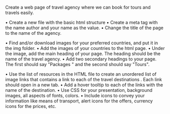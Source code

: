 Create a web page of travel agency where we can
book for tours and travels easily.


•	Create a new file with the basic html structure
•	 Create a meta tag with the name author and your name as the value.
•	 Change the title of the page to the name of the agency.

•	Find and/or download images for your preferred countries, and put it in the img folder.
•	 Add the images of your countries to the html page. 
•	Under the image, add the main heading of your page. The heading should be the name of the travel agency.
•	 Add two secondary headings to your page. The first should say "Packages " and the second should say "Tours".

•	Use the list of resources in the HTML file to create an unordered list of image links that contains a link to each of the travel destinations . Each link should open in a new tab.
•	Add a hover tooltip to each of the links with the name of the destination.
•	Use CSS for your presentation, background images, all aspects of fonts, colors. 
•	Include icons to convey your information like means of transport, alert icons for the offers, currency icons for the prices, etc.  



